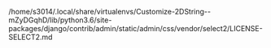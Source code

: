 /home/s3014/.local/share/virtualenvs/Customize-2DString--mZyDGqhD/lib/python3.6/site-packages/django/contrib/admin/static/admin/css/vendor/select2/LICENSE-SELECT2.md